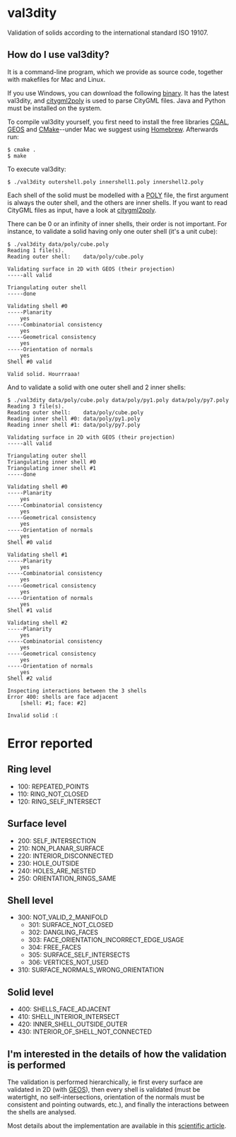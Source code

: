 # val3dity

Validation of solids according to the international standard ISO 19107.


## How do I use val3dity?

It is a command-line program, which we provide as source code, together with makefiles for Mac and Linux. 

If you use Windows, you can download the following [binary](https://www.dropbox.com/s/zhfyowbbmp80y7n/3dValidator1.11.zip). It has the latest val3dity, and [citygml2poly](https://github.com/tudelft-gist/citygml2poly) is used to parse CityGML files. Java and Python must be installed on the system.

To compile val3dity yourself, you first need to install the free libraries [CGAL](http://www.cgal.org), [GEOS](http://trac.osgeo.org/geos/) and [CMake](http://www.cmake.org)--under Mac we suggest using [Homebrew](http://brew.sh/). Afterwards run:

    $ cmake .
    $ make
    
To execute val3dity:

    $ ./val3dity outershell.poly innershell1.poly innershell2.poly
    
Each shell of the solid must be modelled with a [POLY](http://tetgen.berlios.de/fformats.poly.html) file, the first argument is always the outer shell, and the others are inner shells. If you want to read CityGML files as input, have a look at [citygml2poly](https://github.com/tudelft-gist/citygml2poly).

There can be 0 or an infinity of inner shells, their order is not important.
For instance, to validate a solid having only one outer shell (it's a unit cube):

```  
$ ./val3dity data/poly/cube.poly
Reading 1 file(s).
Reading outer shell:	data/poly/cube.poly

Validating surface in 2D with GEOS (their projection)
-----all valid

Triangulating outer shell
-----done

Validating shell #0
-----Planarity
	yes
-----Combinatorial consistency
	yes
-----Geometrical consistency
	yes
-----Orientation of normals
	yes
Shell #0 valid

Valid solid. Hourrraaa!
```

And to validate a solid with one outer shell and 2 inner shells:

```
$ ./val3dity data/poly/cube.poly data/poly/py1.poly data/poly/py7.poly
Reading 3 file(s).
Reading outer shell:	data/poly/cube.poly
Reading inner shell #0:	data/poly/py1.poly
Reading inner shell #1:	data/poly/py7.poly

Validating surface in 2D with GEOS (their projection)
-----all valid

Triangulating outer shell
Triangulating inner shell #0
Triangulating inner shell #1
-----done

Validating shell #0
-----Planarity
	yes
-----Combinatorial consistency
	yes
-----Geometrical consistency
	yes
-----Orientation of normals
	yes
Shell #0 valid

Validating shell #1
-----Planarity
	yes
-----Combinatorial consistency
	yes
-----Geometrical consistency
	yes
-----Orientation of normals
	yes
Shell #1 valid

Validating shell #2
-----Planarity
	yes
-----Combinatorial consistency
	yes
-----Geometrical consistency
	yes
-----Orientation of normals
	yes
Shell #2 valid

Inspecting interactions between the 3 shells
Error 400: shells are face adjacent
	[shell: #1; face: #2]

Invalid solid :(
```


# Error reported 

## Ring level ##

  * 100: REPEATED_POINTS   
  * 110: RING_NOT_CLOSED   
  * 120: RING_SELF_INTERSECT

## Surface level ##

  * 200: SELF_INTERSECTION  
  * 210: NON_PLANAR_SURFACE                     
  * 220: INTERIOR_DISCONNECTED
  * 230: HOLE_OUTSIDE
  * 240: HOLES_ARE_NESTED                      
  * 250: ORIENTATION_RINGS_SAME

## Shell level ##

  * 300: NOT_VALID_2_MANIFOLD
    * 301: SURFACE_NOT_CLOSED                     
    * 302: DANGLING_FACES                         
    * 303: FACE_ORIENTATION_INCORRECT_EDGE_USAGE  
    * 304: FREE_FACES                             
    * 305: SURFACE_SELF_INTERSECTS                
    * 306: VERTICES_NOT_USED                      
  * 310: SURFACE_NORMALS_WRONG_ORIENTATION      

## Solid level

  * 400: SHELLS_FACE_ADJACENT                   
  * 410: SHELL_INTERIOR_INTERSECT               
  * 420: INNER_SHELL_OUTSIDE_OUTER              
  * 430: INTERIOR_OF_SHELL_NOT_CONNECTED        
  


## I'm interested in the details of how the validation is performed ##

The validation is performed hierarchically, ie first every surface are validated in 2D (with [GEOS](http://trac.osgeo.org/geos/)), then every shell is validated (must be watertight, no self-intersections, orientation of the normals must be consistent and pointing outwards, etc.), and finally the interactions between the shells are analysed.

Most details about the implementation are available in this [scientific article](http://homepage.tudelft.nl/23t4p/pdfs/_13cacaie.pdf).
